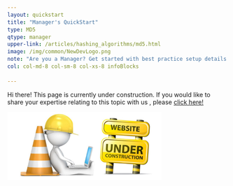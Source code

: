 ```yaml
---
layout: quickstart
title: "Manager's QuickStart"
type: MD5
qtype: manager
upper-link: /articles/hashing_algorithms/md5.html
image: /img/common/NewDevLogo.png
note: "Are you a Manager? Get started with best practice setup details above."
col: col-md-8 col-sm-8 col-xs-8 infoBlocks

---
```

Hi there! This page is currently under construction. If you would like to share your expertise relating to this topic with us , please <a href="/CONTRIBUTING-template.md">click here!</a>

<img src="/img/common/under_construction.jpg" style="width:70%;height:70%;" alt="under construction image">
